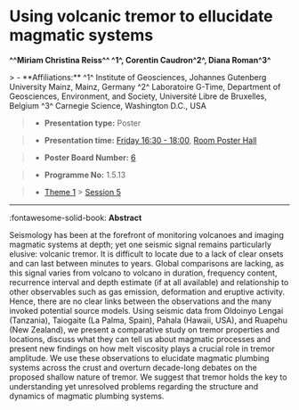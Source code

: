 # Using volcanic tremor to ellucidate magmatic systems

**^^Miriam Christina Reiss^^ ^1^, Corentin Caudron^2^, Diana Roman^3^**

<!-- more -->> - **Affiliations:** ^1^ Institute of Geosciences, Johannes Gutenberg University Mainz, Mainz, Germany ^2^ Laboratoire G-Time, Department of Geosciences, Environment, and Society, Université Libre de Bruxelles, Belgium ^3^ Carnegie Science, Washington D.C., USA

> - **Presentation type:** Poster

> - **Presentation time:** [Friday 16:30 - 18:00](../sessions_comparison.md#__tabbed_4_6), [Room Poster Hall](../maps_venue.md#__tabbed_1_1)

> - **Poster Board Number:** [6](../map_poster_boards.md#friday)

> - **Programme No:** 1.5.13

> - [Theme 1](../theme1.md) > [Session 5](../sessions/session-1-5.md)

--- 

:fontawesome-solid-book: **Abstract**

Seismology has been at the forefront of monitoring volcanoes and imaging magmatic systems at depth; yet one seismic signal remains particularly elusive: volcanic tremor. It is difficult to locate due to a lack of clear onsets and can last between minutes to years. Global comparisons are lacking, as this signal varies from volcano to volcano in duration, frequency content, recurrence interval and depth estimate (if at all available) and relationship to other observables such as gas emission, deformation and eruptive activity. Hence, there are no clear links between the observations and the many invoked potential source models.
Using seismic data from Oldoinyo Lengai (Tanzania), Taiogaite (La Palma, Spain), Pahala (Hawaii, USA), and Ruapehu (New Zealand), we present a comparative study on tremor properties and locations, discuss what they can tell us about magmatic processes and present new findings on how melt viscosity plays a crucial role in tremor amplitude. We use these observations to elucidate magmatic plumbing systems across the crust and overturn decade-long debates on the proposed shallow nature of tremor. We suggest that tremor holds the key to understanding yet unresolved problems regarding the structure and dynamics of magmatic plumbing systems.

